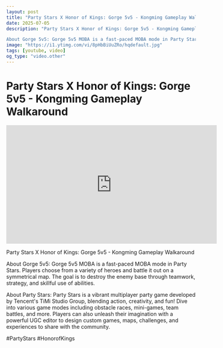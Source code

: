 ```yaml
---
layout: post
title: "Party Stars X Honor of Kings: Gorge 5v5 - Kongming Gameplay Walkaround"
date: 2025-07-05
description: "Party Stars X Honor of Kings: Gorge 5v5 - Kongming Gameplay Walkaround

About Gorge 5v5: Gorge 5v5 MOBA is a fast-paced MOBA mode in Party Stars. Player..."
image: "https://i1.ytimg.com/vi/8pHbBiUuZRo/hqdefault.jpg"
tags: [youtube, video]
og_type: "video.other"
---
```


<script type="application/ld+json">
{
  "@context": "http://schema.org",
  "@type": "VideoObject",
  "name": "Party Stars X Honor of Kings: Gorge 5v5 - Kongming Gameplay Walkaround",
  "description": "Party Stars X Honor of Kings: Gorge 5v5 - Kongming Gameplay Walkaround\n\nAbout Gorge 5v5: Gorge 5v5 MOBA is a fast-paced MOBA mode in Party Stars. Players choose from a variety of heroes and battle it out on a symmetrical map. The goal is to destroy the enemy base through teamwork, strategy, and skillful use of abilities. \n\nAbout Party Stars: Party Stars is a vibrant multiplayer party game developed by Tencent's TiMi Studio Group, blending action, creativity, and fun! Dive into various game modes including obstacle races, mini-games, team battles, and more. Players can also unleash their imagination with a powerful UGC editor to design custom games, maps, challenges, and experiences to share with the community.\n\n#PartyStars #HonorofKings",
  "thumbnailUrl": "https://i1.ytimg.com/vi/8pHbBiUuZRo/hqdefault.jpg",
  "uploadDate": "2025-07-05T23:20:40",
  "embedUrl": "https://www.youtube.com/embed/8pHbBiUuZRo",
  "publisher": {
    "@type": "Person",
    "name": "Celo Zaga"
  },
  "mainEntityOfPage": {
    "@type": "WebPage",
    "@id": "https://celozaga.github.io/2025/07/05/party-stars-x-honor-of-kings:-gorge-5v5---kongming-gameplay-walkaround-8pHbBiUuZRo.html"
  },
  "duration": "PT0M0S"
}
</script>

<script type="application/ld+json">
{
  "@context": "http://schema.org",
  "@type": "BlogPosting",
  "headline": "Party Stars X Honor of Kings: Gorge 5v5 - Kongming Gameplay Walkaround",
  "image": "https://i1.ytimg.com/vi/8pHbBiUuZRo/hqdefault.jpg",
  "publisher": {
    "@type": "Person",
    "name": "Celo Zaga"
  },
  "url": "https://celozaga.github.io/2025/07/05/party-stars-x-honor-of-kings:-gorge-5v5---kongming-gameplay-walkaround-8pHbBiUuZRo.html",
  "datePublished": "2025-07-05T23:20:40",
  "dateCreated": "2025-07-05T23:20:40",
  "dateModified": "2025-07-05T23:20:40",
  "description": "Party Stars X Honor of Kings: Gorge 5v5 - Kongming Gameplay Walkaround\n\nAbout Gorge 5v5: Gorge 5v5 MOBA is a fast-paced MOBA mode in Party Stars. Player...",
  "author": {
    "@type": "Person",
    "name": "Celo Zaga"
  },
  "mainEntityOfPage": {
    "@type": "WebPage",
    "@id": "https://celozaga.github.io/2025/07/05/party-stars-x-honor-of-kings:-gorge-5v5---kongming-gameplay-walkaround-8pHbBiUuZRo.html"
  }
}
</script>

<h1 class="youtube-post-title">Party Stars X Honor of Kings: Gorge 5v5 - Kongming Gameplay Walkaround</h1>

<iframe width="560" height="315" src="https://www.youtube.com/embed/8pHbBiUuZRo" class="youtube-post-embed" frameborder="0" allowfullscreen></iframe>

<p class="youtube-post-description">Party Stars X Honor of Kings: Gorge 5v5 - Kongming Gameplay Walkaround

About Gorge 5v5: Gorge 5v5 MOBA is a fast-paced MOBA mode in Party Stars. Players choose from a variety of heroes and battle it out on a symmetrical map. The goal is to destroy the enemy base through teamwork, strategy, and skillful use of abilities. 

About Party Stars: Party Stars is a vibrant multiplayer party game developed by Tencent's TiMi Studio Group, blending action, creativity, and fun! Dive into various game modes including obstacle races, mini-games, team battles, and more. Players can also unleash their imagination with a powerful UGC editor to design custom games, maps, challenges, and experiences to share with the community.

#PartyStars #HonorofKings</p>
